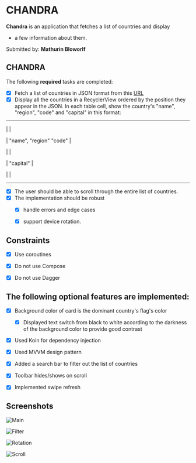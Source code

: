 # CHANDRA

**Chandra** is an application that fetches a list of countries and display
* a few information about them.

Submitted by: **Mathurin Bloworlf**

## CHANDRA

The following **required** tasks are completed:

* [X] Fetch a list of countries in JSON format from this [URL](https://gist.githubusercontent.com/peymano-wmt/32dcb892b06648910ddd40406e37fdab/raw/db25946fd77c5873b0303b858e861ce724e0dcd0/countries.json)
* [X] Display all the countries in a RecyclerView ordered by the position they appear in the JSON. In each table cell, show the country's "name", "region", "code" and "capital" in this format:
---------------------------------------

| 							|

| "name", "region" 		"code" 	|

| 							|

| "capital" 				|

| 							|

---------------------------------------
* [X] The user should be able to scroll through the entire list of countries.
* [X] The implementation should be robust
  * [X] handle errors and edge cases
  * [X] support device rotation.


## Constraints

* [X] Use coroutines
* [X] Do not use Compose
* [X] Do not use Dagger


## The following **optional** features are implemented:

* [X] Background color of card is the dominant country's flag's color
  * [X] Displayed text switch from black to white according to the darkness of the background color to provide good contrast
* [X] Used Koin for dependency injection
* [X] Used MVVM design pattern
* [X] Added a search bar to filter out the list of countries
* [X] Toolbar hides/shows on scroll
* [X] Implemented swipe refresh


## Screenshots

![Main](https://github.com/bloworlf/CHANDRA_/blob/main/screens/main.png?raw=true)

![Filter](https://github.com/bloworlf/CHANDRA_/blob/main/screens/filter.png?raw=true)

![Rotation](https://github.com/bloworlf/CHANDRA_/blob/main/screens/rotation.png?raw=true)

![Scroll](https://github.com/bloworlf/CHANDRA_/blob/main/screens/scroll.png?raw=true)